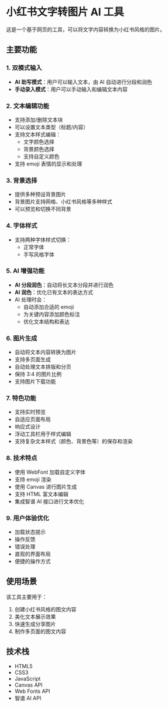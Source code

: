# 小红书文字转图片 AI 工具

这是一个基于网页的工具，可以将文字内容转换为小红书风格的图片。

## 主要功能

### 1. 双模式输入
- **AI 助写模式**：用户可以输入文本，由 AI 自动进行分段和润色
- **手动录入模式**：用户可以手动输入和编辑文本内容

### 2. 文本编辑功能
- 支持添加/删除文本块
- 可以设置文本类型（标题/内容）
- 支持文本样式编辑：
  - 文字颜色选择
  - 背景颜色选择
  - 支持自定义颜色
- 支持 emoji 表情的显示和处理

### 3. 背景选择
- 提供多种预设背景图片
- 背景图片支持网格、小红书风格等多种样式
- 可以预览和切换不同背景

### 4. 字体样式
- 支持两种字体样式切换：
  - 正常字体
  - 手写风格字体

### 5. AI 增强功能
- **AI 分段润色**：自动将长文本分段并进行润色
- **AI 润色**：优化已有文本的表达方式
- AI 处理时会：
  - 自动添加合适的 emoji
  - 为关键内容添加颜色标注
  - 优化文本结构和表达

### 6. 图片生成
- 自动将文本内容转换为图片
- 支持多页面生成
- 自动处理文本排版和分页
- 保持 3:4 的图片比例
- 支持图片下载功能

### 7. 特色功能
- 支持实时预览
- 自适应页面布局
- 响应式设计
- 浮动工具栏用于样式编辑
- 支持复杂文本样式（颜色、背景色等）的保存和渲染

### 8. 技术特点
- 使用 WebFont 加载自定义字体
- 支持 emoji 渲染
- 使用 Canvas 进行图片生成
- 支持 HTML 富文本编辑
- 集成智谱 AI 接口进行文本优化

### 9. 用户体验优化
- 加载状态提示
- 操作反馈
- 错误处理
- 直观的界面布局
- 便捷的操作方式

## 使用场景

该工具主要用于：
1. 创建小红书风格的图文内容
2. 美化文本展示效果
3. 快速生成分享图片
4. 制作多页面的图文内容

## 技术栈

- HTML5
- CSS3
- JavaScript
- Canvas API
- Web Fonts API
- 智谱 AI API